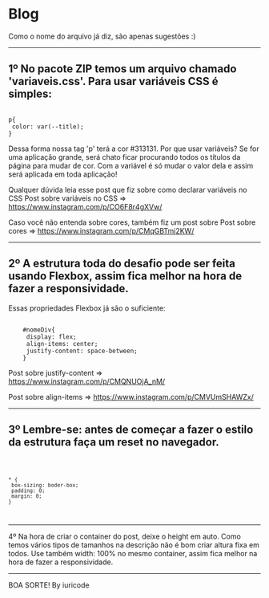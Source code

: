 # Blog

Como o nome do arquivo já diz, são apenas sugestões :)

-------------------------------------------------------------------------------------------------------------------------------------------------------------

## 1º No pacote ZIP temos um arquivo chamado 'variaveis.css'. Para usar variáveis CSS é simples:

<code>
p{
 color: var(--title);
}
</code>

<p>
    Dessa forma nossa tag 'p' terá a cor #313131.
    Por que usar variáveis? Se for uma aplicação grande, será chato ficar procurando todos os títulos da página para mudar de cor.
    Com a variável é só mudar o valor dela e assim será aplicada em toda aplicação!
</p>

<p>
    Qualquer dúvida leia esse post que fiz sobre como declarar variáveis no CSS
    Post sobre variáveis no CSS => <a href="https://www.instagram.com/p/CO6F8r4gXVw/">https://www.instagram.com/p/CO6F8r4gXVw/</a>
</p>

<p>
    Caso você não entenda sobre cores, também fiz um post sobre
    Post sobre cores => <a href="https://www.instagram.com/p/CMqGBTmj2KW/">https://www.instagram.com/p/CMqGBTmj2KW/</a>
</p>

-------------------------------------------------------------------------------------------------------------------------------------------------------------

## 2º A estrutura toda do desafio pode ser feita usando Flexbox, assim fica melhor na hora de fazer a responsividade.

<p>Essas propriedades Flexbox já são o suficiente:</p>

<code>
    #nomeDiv{
     display: flex;
     align-items: center;
     justify-content: space-between;
    }
</code>

<p>Post sobre justify-content => <a href="https://www.instagram.com/p/CMQNUOjA_nM/">https://www.instagram.com/p/CMQNUOjA_nM/</a></p>
<p>Post sobre align-items => <a href="https://www.instagram.com/p/CMVUmSHAWZx/">https://www.instagram.com/p/CMVUmSHAWZx/</a></p>

-------------------------------------------------------------------------------------------------------------------------------------------------------------

## 3º Lembre-se: antes de começar a fazer o estilo da estrutura faça um reset no navegador.
<code>
    
    * {
     box-sizing: boder-box;
     padding: 0;
     margin: 0;
    }
</code>

-------------------------------------------------------------------------------------------------------------------------------------------------------------

<p>
    4º Na hora de criar o container do post, deixe o height em auto. Como temos vários tipos de tamanhos na descrição não é bom criar altura fixa em todos.
    Use também width: 100% no mesmo container, assim fica melhor na hora de fazer a responsividade.
</p>

-------------------------------------------------------------------------------------------------------------------------------------------------------------

<p>
BOA SORTE! 
By iuricode
</p>
